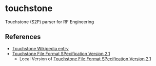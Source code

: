 # touchstone

Touchstone (S2P) parser for RF Engineering

## References

- [Touchstone Wikipedia entry](https://en.wikipedia.org/wiki/Touchstone_file)
- [Touchstone File Format SPecification Version 2.1](https://ibis.org/touchstone_ver2.1/touchstone_ver2_1.pdf)
  - Local Version of [Touchstone File Format SPecification Version 2.1](./docs/touchstone_ver2_1.pdf)
